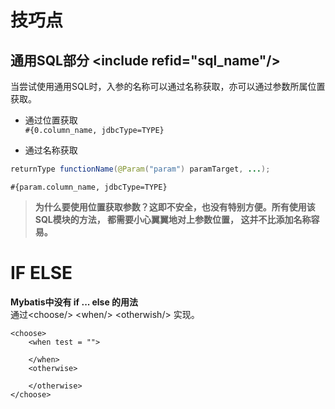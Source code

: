 # 技巧点
## 通用SQL部分 \<include refid="sql_name"/\>
当尝试使用通用SQL时，入参的名称可以通过名称获取，亦可以通过参数所属位置获取。  
- 通过位置获取  
```#{0.column_name, jdbcType=TYPE}```  

- 通过名称获取  
``` JAVA
returnType functionName(@Param("param") paramTarget, ...);
```
```#{param.column_name, jdbcType=TYPE}```

> **为什么要使用位置获取参数？这即不安全，也没有特别方便。所有使用该SQL模块的方法， 都需要小心翼翼地对上参数位置， 这并不比添加名称容易。**


# IF ELSE
**Mybatis中没有 if ... else 的用法**  
通过\<choose/> \<when/> \<otherwish/> 实现。  
``` Mybatis
<choose>
    <when test = "">

    </when>
    <otherwise>

    </otherwise>
</choose>
```
